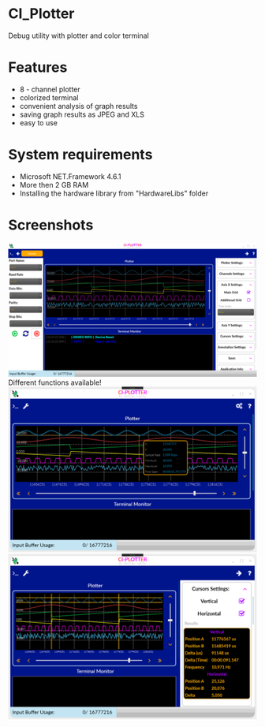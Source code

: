 # CI_Plotter
 Debug utility with plotter and color terminal
 
 # Features
 - 8 - channel plotter
 - colorized terminal
 - convenient analysis of graph results
 - saving graph results as JPEG and XLS
 - easy to use
 
 # System requirements
 - Microsoft NET.Framework 4.6.1
 - More then 2 GB RAM
 - Installing the hardware library from "HardwareLibs" folder
 # Screenshots
![Alt text](https://github.com/C-Innovation/CI_Plotter/blob/master/Screen.png "Overview")
Different functions available!
![Alt text](https://github.com/C-Innovation/CI_Plotter/blob/master/ScreenAnnotation.png "Annotation")
![Alt text](https://github.com/C-Innovation/CI_Plotter/blob/master/ScreenCursors.png "Cursors")
